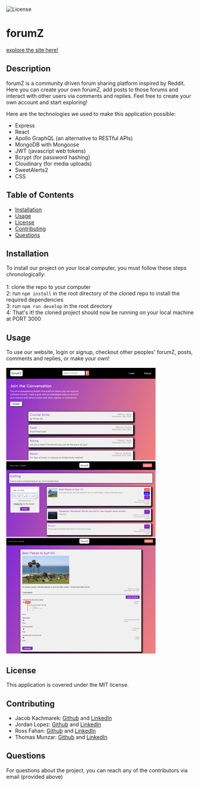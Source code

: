 
![License](https://img.shields.io/badge/license-MIT-brightgreen)

# forumZ

[explore the site here!](https://forumz-090c0b5b4bff.herokuapp.com/)

## Description
forumZ is a community driven forum sharing platform inspired by Reddit. Here you can create your own forumZ, add posts to those forums and interact with other users via comments and replies. Feel free to create your own account and start exploring!

Here are the technologies we used to make this application possible:
- Express
- React
- Apollo GraphQL (an alternative to RESTful APIs)
- MongoDB with Mongoose
- JWT (javascript web tokens)
- Bcrypt (for password hashing)
- Cloudinary (for media uploads)
- SweetAlerts2
- CSS

## Table of Contents
- [Installation](#installation)
- [Usage](#usage)
- [License](#license)
- [Contributing](#contributing)
- [Questions](#questions)

## Installation
To install our project on your local computer, you must follow these steps chronologically:
<br>
<br>
1: clone the repo to your computer
<br>
2: run `npm install` in the root directory of the cloned repo to install the required dependencies
<br>
3: run `npm run develop` in the root directory
<br>
4: That's it! the cloned project should now be running on your local machine at PORT 3000


## Usage
To use our website, login or signup, checkout other peoples' forumZ, posts, comments and replies, or make your own!
<br>
<br>
<img src="./client/src/assets/homepage.png" alt="Homepage Image" width="400">
<img src="./client/src/assets/forumsToSee.png" alt="Forums Image" width="400">
<img src="./client/src/assets/posttosee.png" alt="Post Image" width="400">


## License
This application is covered under the MIT license.

## Contributing
- Jacob Kachmarek: [Github](https://github.com/jacob-kachmarek) and [LinkedIn](https://www.linkedin.com/in/jacob-kachmarek/)
- Jordan Lopez: [Github](https://github.com/Lopez-Jordan) and [LinkedIn](https://www.linkedin.com/in/jordanlopez123/)
- Ross Fahan: [Github](https://github.com/RossFahan) and [LinkedIn](https://www.linkedin.com/in/rossfahan/)
- Thomas Munzar: [Github](https://github.com/ThomasMunzar) and [LinkedIn](https://www.linkedin.com/in/thomas-munzar-659b51250/)


## Questions
For questions about the project, you can reach any of the contributors via email (provided above)
    
